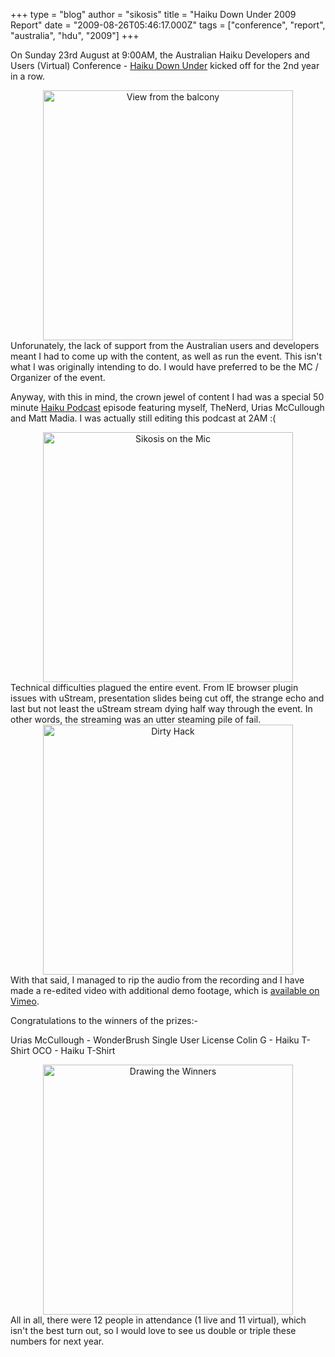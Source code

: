 +++
type = "blog"
author = "sikosis"
title = "Haiku Down Under 2009 Report"
date = "2009-08-26T05:46:17.000Z"
tags = ["conference", "report", "australia", "hdu", "2009"]
+++

On Sunday 23rd August at 9:00AM, the Australian Haiku Developers and Users (Virtual) Conference - <a href="http://haikudownunder.com" target="_blank">Haiku Down Under</a> kicked off for the 2nd year in a row.

<div align="center"><img src="http://haikudownunder.com/gallery/photo.php?1" width="400" alt="View from the balcony" border="0" /></div>
Unforunately, the lack of support from the Australian users and developers meant I had to come up with the content, as well as run the event. This isn't what I was originally intending to do. I would have preferred to be the MC / Organizer of the event.

Anyway, with this in mind, the crown jewel of content I had was a special 50 minute <a href="http://haikupodcast.com/" target="_blank">Haiku Podcast</a> episode featuring myself, TheNerd, Urias McCullough and Matt Madia. I was actually still editing this podcast at 2AM :(

<div align="center"><img src="http://haikudownunder.com/gallery/photo.php?2" width="400" alt="Sikosis on the Mic" border="0" /></div>
Technical difficulties plagued the entire event. From IE browser plugin issues with uStream, presentation slides being cut off, the strange echo and last but not least the uStream stream dying half way through the event. In other words, the streaming was an utter steaming pile of fail.
<!--more-->
<div align="center"><img src="http://haikudownunder.com/gallery/photo.php?3" width="400" alt="Dirty Hack" border="0" /></div>
With that said, I managed to rip the audio from the recording and I have made a re-edited video with additional demo footage, which is <a href="http://www.vimeo.com/6279139" target="_blank">available on Vimeo</a>.

Congratulations to the winners of the prizes:-

Urias McCullough - WonderBrush Single User License
Colin G - Haiku T-Shirt
OCO - Haiku T-Shirt

<div align="center"><img src="http://haikudownunder.com/gallery/photo.php?6" width="400" alt="Drawing the Winners" border="0" /></div>
All in all, there were 12 people in attendance (1 live and 11 virtual), which isn't the best turn out, so I would love to see us double or triple these numbers for next year.